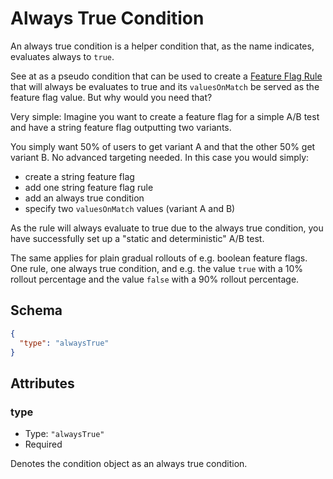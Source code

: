 # Always True Condition

An always true condition is a helper condition that, as the name indicates, evaluates always to `true`.

See at as a pseudo condition that can be used to create a [Feature Flag Rule](../feature-flag-rule/index.md)
that will always be evaluates to true and its `valuesOnMatch` be served as the feature flag value.
But why would you need that?

Very simple: Imagine you want to create a feature flag for a simple A/B test and have a string feature flag
outputting two variants.

You simply want 50% of users to get variant A and that the other 50% get variant B. No advanced targeting needed.
In this case you would simply:
- create a string feature flag
- add one string feature flag rule
- add an always true condition
- specify two `valuesOnMatch` values (variant A and B)

As the rule will always evaluate to true due to the always true condition, you have successfully set up
a "static and deterministic" A/B test.

The same applies for plain gradual rollouts of e.g. boolean feature flags. One rule, one always true condition,
and e.g. the value `true` with a 10% rollout percentage and the value `false` with a 90% rollout percentage.

## Schema

```json
{
  "type": "alwaysTrue"
}
```

## Attributes

### type

- Type: `"alwaysTrue"`
- Required

Denotes the condition object as an always true condition.
